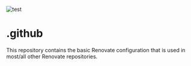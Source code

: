 ![test](https://github.com/renovatebot/.github/workflows/test/badge.svg)

# .github

This repository contains the basic Renovate configuration that is used in most/all other Renovate repositories.
